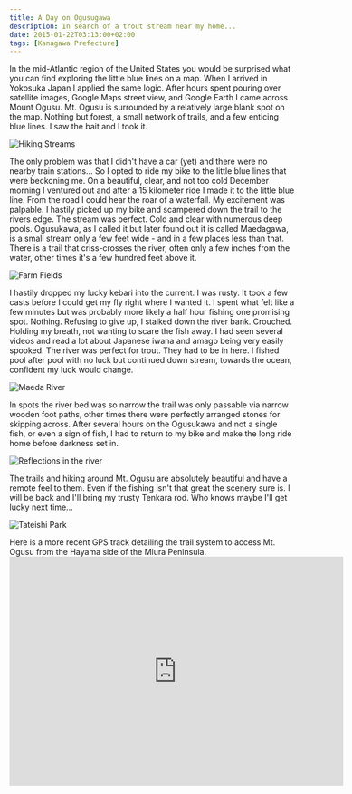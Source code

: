 ```yaml
---
title: A Day on Ogusugawa
description: In search of a trout stream near my home...
date: 2015-01-22T03:13:00+02:00
tags: [Kanagawa Prefecture]
---
```

<div class="text-lg m-2">
<p class="mb-2">In the mid-Atlantic region of the United States you would be surprised what you can find exploring the little blue lines on a map. When I arrived in Yokosuka Japan I applied the same logic. After hours spent pouring over satellite images, Google Maps street view, and Google Earth I came across Mount Ogusu. Mt. Ogusu is surrounded by a relatively large blank spot on the map. Nothing but forest, a small network of trails, and a few enticing blue lines. I saw the bait and I took it.</p>

<img class="w-8/12 rounded-lg shadow-lg mx-auto" src="https://fallfish-tenkara-images.s3-us-west-1.amazonaws.com/FfT+-+Ogusugawa/C/Bridge_Maedagawa_Streams_Hiking_Fish.jpg" alt="Hiking Streams" />

<p class="mt-2 mb-2">The only problem was that I didn't have a car (yet) and there were no nearby train stations... So I opted to ride my bike to the little blue lines that were beckoning me. On a beautiful, clear, and not too cold December morning I ventured out and after a 15 kilometer ride I made it to the little blue line. From the road I could hear the roar of a waterfall. My excitement was palpable. I hastily picked up my bike and scampered down the trail to the rivers edge. The stream was perfect. Cold and clear with numerous deep pools. Ogusukawa, as I called it but later found out it is called Maedagawa, is a small stream only a few feet wide - and in a few places less than that. There is a trail that criss-crosses the river, often only a few inches from the water, other times it's a few hundred feet above it.</p>

<img class="w-8/12 rounded-lg shadow-lg mx-auto" src="https://fallfish-tenkara-images.s3-us-west-1.amazonaws.com/FfT+-+Ogusugawa/C/Farm-Fields_Ogusugawa_Maedagawa_Hiking_Streams_Japan.jpg" alt="Farm Fields" />

<p class="mt-2 mb-2">I hastily dropped my lucky kebari into the current. I was rusty. It took a few casts before I could get my fly right where I wanted it. I spent what felt like a few minutes but was probably more likely a half hour fishing one promising spot. Nothing. Refusing to give up, I stalked down the river bank. Crouched. Holding my breath, not wanting to scare the fish away. I had seen several videos and read a lot about Japanese iwana and amago being very easily spooked. The river was perfect for trout. They had to be in here. I fished pool after pool with no luck but continued down stream, towards the ocean, confident my luck would change.</p>

<img class="w-8/12 rounded-lg shadow-lg mx-auto" src="https://fallfish-tenkara-images.s3-us-west-1.amazonaws.com/FfT+-+Ogusugawa/C/Maedagawa-Maeda-River_Miura-Peninsula.jpg" alt="Maeda River" />

<p class="mt-2 mb-2">In spots the river bed was so narrow the trail was only passable via narrow wooden foot paths, other times there were perfectly arranged stones for skipping across. After several hours on the Ogusukawa and not a single fish, or even a sign of fish, I had to return to my bike and make the long ride home before darkness set in.</p>

<img class="w-8/12 rounded-lg shadow-lg mx-auto" src="https://fallfish-tenkara-images.s3-us-west-1.amazonaws.com/FfT+-+Ogusugawa/C/Reflection_Stream_Maedagawa_Miura-Peninsula.jpg" alt="Reflections in the river" />

<p class="mt-2 mb-2">The trails and hiking around Mt. Ogusu are absolutely beautiful and have a remote feel to them. Even if the fishing isn't that great the scenery sure is. I will be back and I'll bring my trusty Tenkara rod. Who knows maybe I'll get lucky next time...</p>

<img class="w-8/12 rounded-lg shadow-lg mx-auto" src="https://fallfish-tenkara-images.s3-us-west-1.amazonaws.com/FfT+-+Ogusugawa/S/Tateishi-Park_Akiya_Japan_Mount-Fuji.JPG" alt="Tateishi Park" />

<p class="mt-2">Here is a more recent GPS track detailing the trail system to access Mt. Ogusu from the Hayama side of the Miura Peninsula.
<iframe src="https://www.strava.com/activities/276257798/embed/6549caaf5ca349d82552e3a55b68102d6305fecc" width="590" height="405" frameborder="0" scrolling="no"></iframe></p>
</div>